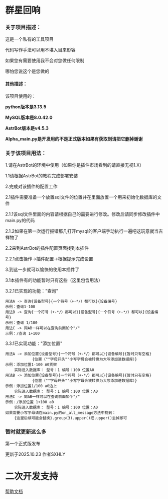 # **群星回响**

### 关于项目描述：

这是一个私有的工具项目

代码写作手法可以用不堪入目来形容

如果您有需要使用我不会对您做任何限制

哪怕您说这个是您做的

#### 其他描述：

该项目使用的：

**python版本是3.13.5**

**MySQL版本是8.0.42.0**

**AstrBot版本是v4.5.3**

**Alpha_main.py是开发用的不是正式版本如果有获取到请把它删掉谢谢**

### 关于该项目用法：

1.请在AstrBot的环境中使用（如果你是插件市场看到的请直接无视1.X）

1.1请根据AstrBot的教程完成部署安装

2.完成对该插件的配置工作

2.1插件需要准备一个放置sql文件的位置并在里面放置一个用来初始化数据库的文件

2.1.1该sql文件里面的内容请根据自己的需要进行修改。修改后请同步修改插件中main.py的代码

2.1.2如果在第一次运行报错那几打开mysql的客户端手动执行一遍吧这玩意就当吉祥物了

2.2来到AstrBot的插件配置页面找到本插件

2.2.1点击操作->插件配置->根据提示完成设置

3.到这一步就可以愉快的使用本插件了

3.1本插件有的功能暂时只有这些（这里包含用法）

3.2.1已实现的功能："查询"

    用法A -> 查询{设备型号}{一个符号（+-*/）都可以}{设备编号}
    示例：查询1-100
    用法B -> 查询{一个符号（+-*/）都可以}{设备型号}{一个符号（+-*/）都可以}{设备编号}
    示例：查询 1/100
    用法C -> 同AB一样可以在查询前面加个"/"
    示例：/查询 1+100

3.3.1已实现功能："添加位置"

    用法A -> 添加位置{设备型号}{一个符号（+-*/）都可以}{设备编号}{暂时只有空格}
                {位置（""字母开头""小写字母会被转换为大写添加进数据库）}
    示例：添加位置1-100 A0货架
        实际进入数据库： 型号：1 编号：100 位置A0
    用法B -> 添加位置{设备型号}{一个符号（+-*/）都可以}{设备编号}{暂时只有空格}
                {位置（""字母开头""小写字母会被转换为大写添加进数据库）}
    示例：添加位置1/100 a0边上
        实际进入数据库： 型号：1 编号：100 位置：A0
    用法C -> 同AB一样可以在查询前面加个"/"
    示例：/添加位置 1+100 a0
        实际进入数据库： 型号：1 编号：100 位置：A0
    如果需要小写字母请在main.py的on_all_message方法中找到：
        {这里后续可能会替换}.group(3).upper()把.upper()去掉即可

### 暂时就更新这么多

第一个正式版发布

更新于2025.10.23 作者SXHLY

# 二次开发支持

[帮助文档](https://astrbot.app)

